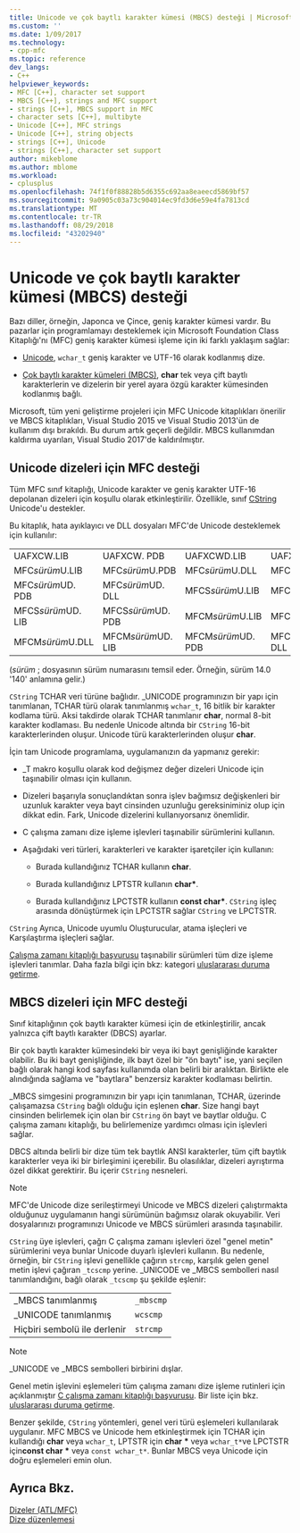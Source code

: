```yaml
---
title: Unicode ve çok baytlı karakter kümesi (MBCS) desteği | Microsoft Docs
ms.custom: ''
ms.date: 1/09/2017
ms.technology:
- cpp-mfc
ms.topic: reference
dev_langs:
- C++
helpviewer_keywords:
- MFC [C++], character set support
- MBCS [C++], strings and MFC support
- strings [C++], MBCS support in MFC
- character sets [C++], multibyte
- Unicode [C++], MFC strings
- Unicode [C++], string objects
- strings [C++], Unicode
- strings [C++], character set support
author: mikeblome
ms.author: mblome
ms.workload:
- cplusplus
ms.openlocfilehash: 74f1f0f88828b5d6355c692aa8eaeecd5869bf57
ms.sourcegitcommit: 9a0905c03a73c904014ec9fd3d6e59e4fa7813cd
ms.translationtype: MT
ms.contentlocale: tr-TR
ms.lasthandoff: 08/29/2018
ms.locfileid: "43202940"
---
```

# <a name="unicode-and-multibyte-character-set-mbcs-support"></a>Unicode ve çok baytlı karakter kümesi (MBCS) desteği

Bazı diller, örneğin, Japonca ve Çince, geniş karakter kümesi vardır. Bu pazarlar için programlamayı desteklemek için Microsoft Foundation Class Kitaplığı'nı (MFC) geniş karakter kümesi işleme için iki farklı yaklaşım sağlar:

- [Unicode](#mfc-support-for-unicode-strings), `wchar_t` geniş karakter ve UTF-16 olarak kodlanmış dize.

- [Çok baytlı karakter kümeleri (MBCS)](#mfc-support-for-mbcs-strings), **char** tek veya çift baytlı karakterlerin ve dizelerin bir yerel ayara özgü karakter kümesinden kodlanmış bağlı.

Microsoft, tüm yeni geliştirme projeleri için MFC Unicode kitaplıkları önerilir ve MBCS kitaplıkları, Visual Studio 2015 ve Visual Studio 2013'ün de kullanım dışı bırakıldı. Bu durum artık geçerli değildir. MBCS kullanımdan kaldırma uyarıları, Visual Studio 2017'de kaldırılmıştır.

## <a name="mfc-support-for-unicode-strings"></a>Unicode dizeleri için MFC desteği

Tüm MFC sınıf kitaplığı, Unicode karakter ve geniş karakter UTF-16 depolanan dizeleri için koşullu olarak etkinleştirilir. Özellikle, sınıf [CString](../atl-mfc-shared/reference/cstringt-class.md) Unicode'u destekler.

Bu kitaplık, hata ayıklayıcı ve DLL dosyaları MFC'de Unicode desteklemek için kullanılır:

|||||
|-|-|-|-|
|UAFXCW.LIB|UAFXCW. PDB|UAFXCWD.LIB|UAFXCWD. PDB|
|MFC*sürüm*U.LIB|MFC*sürüm*U.PDB|MFC*sürüm*U.DLL|MFC*sürüm*UD. LIB|
|MFC*sürüm*UD. PDB|MFC*sürüm*UD. DLL|MFCS*sürüm*U.LIB|MFCS*sürüm*U.PDB|
|MFCS*sürüm*UD. LIB|MFCS*sürüm*UD. PDB|MFCM*sürüm*U.LIB|MFCM*sürüm*U.PDB|
|MFCM*sürüm*U.DLL|MFCM*sürüm*UD. LIB|MFCM*sürüm*UD. PDB|MFCM*sürüm*UD. DLL|

(*sürüm* ; dosyasının sürüm numarasını temsil eder. Örneğin, sürüm 14.0 '140' anlamına gelir.)

`CString` TCHAR veri türüne bağlıdır. _UNICODE programınızın bir yapı için tanımlanan, TCHAR türü olarak tanımlanmış `wchar_t`, 16 bitlik bir karakter kodlama türü. Aksi takdirde olarak TCHAR tanımlanır **char**, normal 8-bit karakter kodlaması. Bu nedenle Unicode altında bir `CString` 16-bit karakterlerinden oluşur. Unicode türü karakterlerinden oluşur **char**.

İçin tam Unicode programlama, uygulamanızın da yapmanız gerekir:

- _T makro koşullu olarak kod değişmez değer dizeleri Unicode için taşınabilir olması için kullanın.

- Dizeleri başarıyla sonuçlandıktan sonra işlev bağımsız değişkenleri bir uzunluk karakter veya bayt cinsinden uzunluğu gereksiniminiz olup için dikkat edin. Fark, Unicode dizelerini kullanıyorsanız önemlidir.

- C çalışma zamanı dize işleme işlevleri taşınabilir sürümlerini kullanın.

- Aşağıdaki veri türleri, karakterleri ve karakter işaretçiler için kullanın:

   - Burada kullandığınız TCHAR kullanın **char**.

   - Burada kullandığınız LPTSTR kullanın **char**<strong>\*</strong>.

   - Burada kullandığınız LPCTSTR kullanın **const char**<strong>\*</strong>. `CString` işleç arasında dönüştürmek için LPCTSTR sağlar `CString` ve LPCTSTR.

`CString` Ayrıca, Unicode uyumlu Oluşturucular, atama işleçleri ve Karşılaştırma işleçleri sağlar.

[Çalışma zamanı kitaplığı başvurusu](../c-runtime-library/c-run-time-library-reference.md) taşınabilir sürümleri tüm dize işleme işlevleri tanımlar. Daha fazla bilgi için bkz: kategori [uluslararası duruma getirme](../c-runtime-library/internationalization.md).

## <a name="mfc-support-for-mbcs-strings"></a>MBCS dizeleri için MFC desteği

Sınıf kitaplığının çok baytlı karakter kümesi için de etkinleştirilir, ancak yalnızca çift baytlı karakter (DBCS) ayarlar.

Bir çok baytlı karakter kümesindeki bir veya iki bayt genişliğinde karakter olabilir. Bu iki bayt genişliğinde, ilk bayt özel bir "ön baytı" ise, yani seçilen bağlı olarak hangi kod sayfası kullanımda olan belirli bir aralıktan. Birlikte ele alındığında sağlama ve "baytlara" benzersiz karakter kodlaması belirtin.

_MBCS simgesini programınızın bir yapı için tanımlanan, TCHAR, üzerinde çalışamazsa `CString` bağlı olduğu için eşlenen **char**. Size hangi bayt cinsinden belirlemek için olan bir `CString` ön bayt ve baytlar olduğu. C çalışma zamanı kitaplığı, bu belirlemenize yardımcı olması için işlevleri sağlar.

DBCS altında belirli bir dize tüm tek baytlık ANSI karakterler, tüm çift baytlık karakterler veya iki bir birleşimini içerebilir. Bu olasılıklar, dizeleri ayrıştırma özel dikkat gerektirir. Bu içerir `CString` nesneleri.

> [!NOTE]
> MFC'de Unicode dize serileştirmeyi Unicode ve MBCS dizeleri çalıştırmakta olduğunuz uygulamanın hangi sürümünün bağımsız olarak okuyabilir. Veri dosyalarınızı programınızı Unicode ve MBCS sürümleri arasında taşınabilir.

`CString` üye işlevleri, çağrı C çalışma zamanı işlevleri özel "genel metin" sürümlerini veya bunlar Unicode duyarlı işlevleri kullanın. Bu nedenle, örneğin, bir `CString` işlevi genellikle çağırın `strcmp`, karşılık gelen genel metin işlevi çağıran `_tcscmp` yerine. _UNICODE ve _MBCS sembolleri nasıl tanımlandığını, bağlı olarak `_tcscmp` şu şekilde eşlenir:

|||
|-|-|
|_MBCS tanımlanmış|`_mbscmp`|
|_UNICODE tanımlanmış|`wcscmp`|
|Hiçbiri sembolü ile derlenir|`strcmp`|

> [!NOTE]
> _UNICODE ve _MBCS sembolleri birbirini dışlar.

Genel metin işlevini eşlemeleri tüm çalışma zamanı dize işleme rutinleri için açıklanmıştır [C çalışma zamanı kitaplığı başvurusu](../c-runtime-library/c-run-time-library-reference.md). Bir liste için bkz. [uluslararası duruma getirme](../c-runtime-library/internationalization.md).

Benzer şekilde, `CString` yöntemleri, genel veri türü eşlemeleri kullanılarak uygulanır. MFC MBCS ve Unicode hem etkinleştirmek için TCHAR için kullandığı **char** veya `wchar_t`, LPTSTR için **char** <strong>\*</strong> veya `wchar_t*`ve LPCTSTR için**const char** <strong>\*</strong> veya `const wchar_t*`. Bunlar MBCS veya Unicode için doğru eşlemeleri emin olun.

## <a name="see-also"></a>Ayrıca Bkz.

[Dizeler (ATL/MFC)](../atl-mfc-shared/strings-atl-mfc.md)  
[Dize düzenlemesi](../c-runtime-library/string-manipulation-crt.md)  
